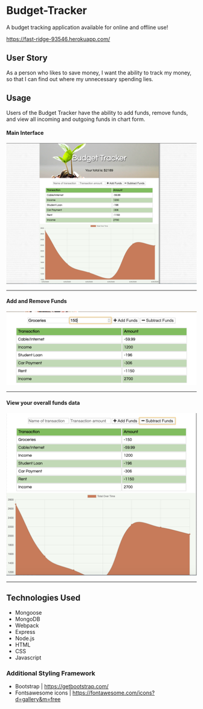 # Budget-Tracker

A budget tracking application available for online and offline use!

https://fast-ridge-93546.herokuapp.com/

## User Story

As a person who likes to save money, I want the ability to track my money, so that I can find out where my unnecessary spending lies.

## Usage

Users of the Budget Tracker have the ability to add funds, remove funds, and view all incoming and outgoing funds in chart form.

#### Main Interface

![Main View](./public/images/mainView.png)

<hr>

#### Add and Remove Funds

![Add View](./public/images/addView.png)

<hr>

#### View your overall funds data

![Chart View](./public/images/chart.png)

<hr>

## Technologies Used

- Mongoose
- MongoDB
- Webpack
- Express
- Node.js
- HTML
- CSS
- Javascript

### Additional Styling Framework

- Bootstrap | https://getbootstrap.com/
- Fontsawesome icons | https://fontawesome.com/icons?d=gallery&m=free
